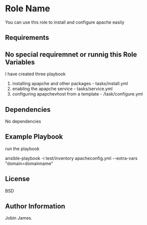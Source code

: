 Role Name
=========
You can use this role to install and configure apache easily 

Requirements
------------

No special requiremnet or runnig this
Role Variables
--------------


I have created three playbook
1. installing apapche and other packages - tasks/install.yml
2. enabling the apapche service -  tasks/service.yml
3. configuring apapchevhost from a template - /task/configure.yml

Dependencies
------------

No dependencies

Example Playbook
----------------

run the playbook 

   ansible-playbook -i test/inventory apacheconfig.yml --extra-vars "domain=domainname"
   
License
-------

BSD

Author Information
------------------

Jobin James.
